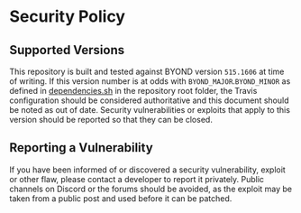 # Security Policy

## Supported Versions

This repository is built and tested against BYOND version `515.1606` at time of writing. If this version number is at odds with `BYOND_MAJOR`.`BYOND_MINOR` as defined in [dependencies.sh](https://github.com/yogstation13/Yogstation/blob/558dcb72c082f453add2e5472c9ed215e370c0a0/dependencies.sh#L8) in the repository root folder, the Travis configuration should be considered authoritative and this document should be noted as out of date. Security vulnerabilities or exploits that apply to this version should be reported so that they can be closed.

## Reporting a Vulnerability

If you have been informed of or discovered a security vulnerability, exploit or other flaw, please contact a developer to report it privately. Public channels on Discord or the forums should be avoided, as the exploit may be taken from a public post and used before it can be patched.
